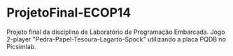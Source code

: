 # ProjetoFinal-ECOP14
Projeto final da disciplina de Laboratório de Programação Embarcada. Jogo 2-player "Pedra-Papel-Tesoura-Lagarto-Spock" utilizando a placa PQDB no Picsimlab.
